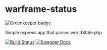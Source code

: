# warframe-status

[![Greenkeeper badge](https://badges.greenkeeper.io/WFCD/warframe-status.svg)](https://greenkeeper.io/)

Simple express app that parses worldState.php


[![Build Status](https://travis-ci.org/WFCD/warframe-status.svg?branch=master)](https://travis-ci.org/WFCD/warframe-status) [![Swagger Docs](https://img.shields.io/badge/docs-Swagger-brightgreen.svg)](https://docs.warframestat.us)
